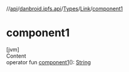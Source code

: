 //[api](../../../index.md)/[danbroid.ipfs.api](../../index.md)/[Types](../index.md)/[Link](index.md)/[component1](component1.md)



# component1  
[jvm]  
Content  
operator fun [component1](component1.md)(): [String](https://kotlinlang.org/api/latest/jvm/stdlib/kotlin/-string/index.html)  



